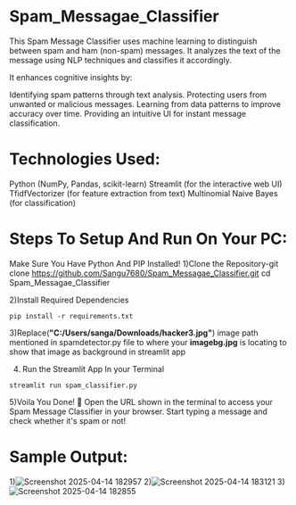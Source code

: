 # Spam_Messagae_Classifier

This Spam Message Classifier uses machine learning to distinguish between spam and ham (non-spam) messages. It analyzes the text of the message using NLP techniques and classifies it accordingly.

It enhances cognitive insights by:

Identifying spam patterns through text analysis.
Protecting users from unwanted or malicious messages.
Learning from data patterns to improve accuracy over time.
Providing an intuitive UI for instant message classification.

# __Technologies Used__:

Python (NumPy, Pandas, scikit-learn)
Streamlit (for the interactive web UI)
TfidfVectorizer (for feature extraction from text)
Multinomial Naive Bayes (for classification)

# __Steps To Setup And Run On Your PC__:
Make Sure You Have Python And PIP Installed!
1)Clone the Repository-git clone https://github.com/Sangu7680/Spam_Messagae_Classifier.git
cd Spam_Messagae_Classifier

2)Install Required Dependencies

`pip install -r requirements.txt`

3)Replace(__"C:/Users/sanga/Downloads/hacker3.jpg"__) image path mentioned in spamdetector.py file to where your __imagebg.jpg__ is locating to show that image as background in streamlit app

4) Run the Streamlit App In your Terminal
   
`streamlit run spam_classifier.py`

5)Voila You Done! 🎉
Open the URL shown in the terminal to access your Spam Message Classifier in your browser. Start typing a message and check whether it's spam or not!



# Sample Output:

1)![Screenshot 2025-04-14 182957](https://github.com/user-attachments/assets/2cab63db-2f1e-41ab-ad1b-681e605da405)
2)![Screenshot 2025-04-14 183121](https://github.com/user-attachments/assets/82eea57e-374a-4efe-8ff9-7d462605ff5d)
3)![Screenshot 2025-04-14 182855](https://github.com/user-attachments/assets/38b9000f-3697-43c8-9846-0d7a122bcd26)




